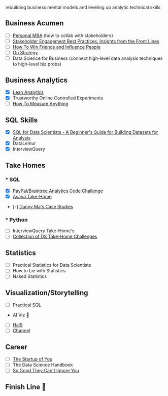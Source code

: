 rebuilding business mental models and leveling up analytic technical skills

## Business Acumen
- [ ] [Personal MBA](https://vk.com/doc210633565_570900216?hash=9XlwlpWSOsRx2BzySAc8IBPWP8xux8S9K35JKB0Kxdg) (how to collab with stakeholders)
- [ ] [Stakeholder Engagement Best Practices: Insights from the Front Lines](https://app.experiencewelcome.com/events/q3u9jZ/stages/OVfq6E)
- [ ] [How To Win Friends and Influence People](https://images.kw.com/docs/2/1/2/212345/1285134779158_htwfaip.pdf)
- [ ] [On Strategy](file:///Users/mindyng/Downloads/The_boston_consulting_group_on_strategy.pdf)
- [ ] Data Science for Business (connect high-level data analysis techniques to high-level biz probs)

## Business Analytics
- [x] [Lean Analytics](https://choolskool.com/wp-content/uploads/2021/07/Lean-Analytics_-Use-Data-to-Build-a-Better-Startup-Faster-PDFDrive.com-.pdf)
- [x] Trustworthy Online Controlled Experiments
- [ ] [How To Measure Anything](https://www.professionalwargaming.co.uk/HowToMeasureAnythingEd2DouglasWHubbard.pdf)

## SQL Skills
- [x] [SQL for Data Scientists - A Beginner's Guide for Building Datasets for Analysis](https://www.oreilly.com/library/view/sql-for-data/9781119669364/)
- [x] DataLemur
- [x] InterviewQuery

## Take Homes
### * SQL
- [x] [PayPal/Braintree Analytics Code Challenge](https://github.com/AlexanderConnelly/BrainTree_SQL_Coding_Challenge_Data_Analyst)
- [x] [Asana Take-Home](https://github.com/amalrkrishna/asana-take-home/blob/master/Asana-Take-Home.ipynb)
- [-] [Danny Ma's Case Studies](https://8weeksqlchallenge.com/getting-started/)

### * Python
- [ ] InterviewQuery Take-Home's
- [ ] [Collection of DS Take-Home Challenges](https://github.com/JifuZhao/DS-Take-Home)

## Statistics
- [ ] Practical Statistics for Data Scientists
- [ ] How to Lie with Statistics
- [ ] Naked Statistics

## Visualization/Storytelling
- [ ] [Practical SQL](http://projanco.com/Library/Practical%20SQL%20A%20Beginner%E2%80%99s%20Guide%20to%20Storytelling%20with%20Data.pdf)
* AI Viz 🤩
- [ ] [Hal9](https://www.hal9.com/?gclid=CjwKCAiA3KefBhByEiwAi2LDHKJD9Kf-ErD37hloRHBzFIJmf5-u5nUCeLYbE_r33-XCXFQfttbq-hoCYFoQAvD_BwE)
- [ ] [Channel](https://www.usechannel.com/)

## Career
- [ ] [The Startup of You](https://thefloforce.files.wordpress.com/2015/06/the-start-up-of-you-reid-hoffman.pdf)
- [ ] The Data Science Handbook
- [ ] [So Good They Can't Ignore You](http://www.stafforini.com/docs/Newport%20-%20So%20good%20they%20can't%20ignore%20you.pdf)

## Finish Line 🎉
